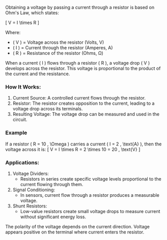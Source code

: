 Obtaining a voltage by passing a current through a resistor is based on Ohm's Law, which states:

\[
V = I \times R
\]

Where:
- \( V \) = Voltage across the resistor (Volts, V)
- \( I \) = Current through the resistor (Amperes, A)
- \( R \) = Resistance of the resistor (Ohms, Ω)

When a current \( I \) flows through a resistor \( R \), a voltage drop \( V \) develops across the resistor. This voltage is proportional to the product of the current and the resistance.

### How It Works:

1. Current Source: A controlled current flows through the resistor.
2. Resistor: The resistor creates opposition to the current, leading to a voltage drop across its terminals.
3. Resulting Voltage: The voltage drop can be measured and used in the circuit.

### Example

If a resistor \( R = 10 \, \Omega \) carries a current \( I = 2 \, \text{A} \), then the voltage across it is:
\[
V = I \times R = 2 \times 10 = 20 \, \text{V}
\]

### Applications:

1. Voltage Dividers:
   - Resistors in series create specific voltage levels proportional to the current flowing through them.
2. Signal Conditioning:
   - In sensors, current flow through a resistor produces a measurable voltage.
3. Shunt Resistors:
   - Low-value resistors create small voltage drops to measure current without significant energy loss.

The polarity of the voltage depends on the current direction. Voltage appears positive on the terminal where current enters the resistor.
